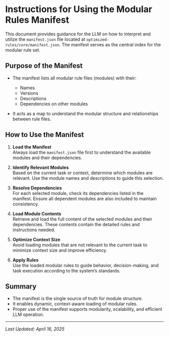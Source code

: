 # Instructions for Using the Modular Rules Manifest

This document provides guidance for the LLM on how to interpret and utilize the `manifest.json` file located at `optimized-rules/core/manifest.json`. The manifest serves as the central index for the modular rule set.

## Purpose of the Manifest

- The manifest lists all modular rule files (modules) with their:
  - Names
  - Versions
  - Descriptions
  - Dependencies on other modules

- It acts as a map to understand the modular structure and relationships between rule files.

## How to Use the Manifest

1. **Load the Manifest**  
   Always load the `manifest.json` file first to understand the available modules and their dependencies.

2. **Identify Relevant Modules**  
   Based on the current task or context, determine which modules are relevant. Use the module names and descriptions to guide this selection.

3. **Resolve Dependencies**  
   For each selected module, check its dependencies listed in the manifest. Ensure all dependent modules are also included to maintain consistency.

4. **Load Module Contents**  
   Retrieve and load the full content of the selected modules and their dependencies. These contents contain the detailed rules and instructions needed.

5. **Optimize Context Size**  
   Avoid loading modules that are not relevant to the current task to minimize context size and improve efficiency.

6. **Apply Rules**  
   Use the loaded modular rules to guide behavior, decision-making, and task execution according to the system’s standards.

## Summary

- The manifest is the single source of truth for module structure.
- It enables dynamic, context-aware loading of modular rules.
- Proper use of the manifest supports modularity, scalability, and efficient LLM operation.

---

*Last Updated: April 16, 2025*